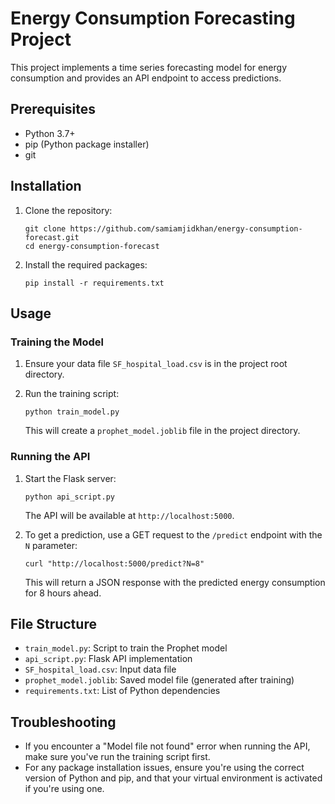 # Energy Consumption Forecasting Project

This project implements a time series forecasting model for energy consumption and provides an API endpoint to access predictions.

## Prerequisites

- Python 3.7+
- pip (Python package installer)
- git

## Installation

1. Clone the repository:
   ```
   git clone https://github.com/samiamjidkhan/energy-consumption-forecast.git
   cd energy-consumption-forecast
   ```

2. Install the required packages:
   ```
   pip install -r requirements.txt
   ```

## Usage

### Training the Model

1. Ensure your data file `SF_hospital_load.csv` is in the project root directory.

2. Run the training script:
   ```
   python train_model.py
   ```

   This will create a `prophet_model.joblib` file in the project directory.

### Running the API

1. Start the Flask server:
   ```
   python api_script.py
   ```

   The API will be available at `http://localhost:5000`.

2. To get a prediction, use a GET request to the `/predict` endpoint with the `N` parameter:
   ```
   curl "http://localhost:5000/predict?N=8"
   ```

   This will return a JSON response with the predicted energy consumption for 8 hours ahead.


## File Structure

- `train_model.py`: Script to train the Prophet model
- `api_script.py`: Flask API implementation
- `SF_hospital_load.csv`: Input data file
- `prophet_model.joblib`: Saved model file (generated after training)
- `requirements.txt`: List of Python dependencies

## Troubleshooting

- If you encounter a "Model file not found" error when running the API, make sure you've run the training script first.
- For any package installation issues, ensure you're using the correct version of Python and pip, and that your virtual environment is activated if you're using one.

